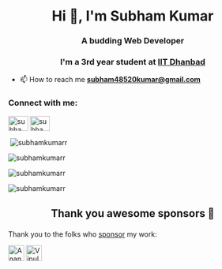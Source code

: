 <h1 align="center">Hi 👋, I'm Subham Kumar</h1>
<h3 align="center">A budding Web Developer</h3>
<h3 align="center">I'm a 3rd year student at <a href="https://www.iitism.ac.in/">IIT Dhanbad</a> </h3>

- 📫 How to reach me **subham48520kumar@gmail.com**

<h3 align="left">Connect with me:</h3>
<p align="left">
<a href="https://linkedin.com/in/subham-kumar-46821818b/" target="blank"><img align="center" src="https://raw.githubusercontent.com/rahuldkjain/github-profile-readme-generator/master/src/images/icons/Social/linked-in-alt.svg" alt="subham-kumar-46821818b/" height="30" width="40" /></a>
<a href="https://twitter.com/subham16kumar" target="blank"><img align="center" src="https://raw.githubusercontent.com/rahuldkjain/github-profile-readme-generator/master/src/images/icons/Social/twitter.svg" alt="subham16kumar" height="30" width="40" /></a>
</p>

<p>&nbsp;<img align="center" src="https://github-readme-stats.vercel.app/api?username=subhamkumarr&show_icons=true&locale=en&theme=radical" alt="subhamkumarr" /></p>
<p><img src="https://github-readme-stats.vercel.app/api/top-langs?username=subhamkumarr&show_icons=true&locale=en&layout=compact&theme=radical" alt="subhamkumarr" /></p>

<p align="left">
<img align="center" src="http://github-readme-streak-stats.herokuapp.com?user=subhamkumarr&show_icons=true&locale=en&layout=compact&theme=radical" alt="subhamkumarr" / />
</p>
<p align="left"> <img src="https://komarev.com/ghpvc/?username=subhamkumarr&label=Profile%20views&color=0e75b6&style=flat" alt="subhamkumarr" /> </p>


## <p align="center">  Thank you awesome sponsors 💚 </p>

<p>Thank you to the folks who <a href="https://github.com/sponsors/subhamkumarr">sponsor</a> my work:</p>



<a href="https://github.com/AnandChowdhary"><img title="Anand Chowdhary" src="https://github.com/AnandChowdhary.png" width="32"></a>
<a href="https://github.com/vaibhawvipul"><img title="Vipul Vaibhaw" src="https://github.com/vaibhawvipul.png" width="32"></a>
